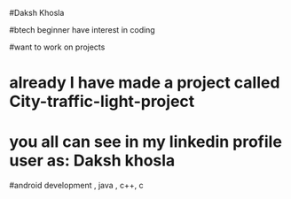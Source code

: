 #Daksh Khosla 

#btech beginner have interest in coding 

#want to work on projects
# already I have made a project called City-traffic-light-project 

# you all can see in my linkedin profile user as: Daksh khosla

#android development , java , c++, c